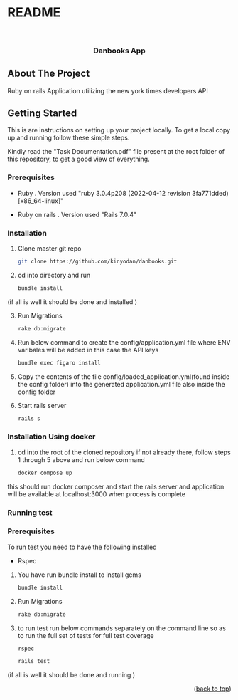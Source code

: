 # README
<!-- Improved compatibility of back to top link: See: https://github.com/othneildrew/Best-README-Template/pull/73 -->
<a name="readme-top"></a>
<!--
*** Thanks for checking out the Best-README-Template. If you have a suggestion
*** that would make this better, please fork the repo and create a pull request
*** or simply open an issue with the tag "enhancement".
*** Don't forget to give the project a star!
*** Thanks again! Now go create something AMAZING! :D
-->



<!-- PROJECT SHIELDS -->
<!--
*** I'm using markdown "reference style" links for readability.
*** Reference links are enclosed in brackets [ ] instead of parentheses ( ).
*** See the bottom of this document for the declaration of the reference variables
*** for contributors-url, forks-url, etc. This is an optional, concise syntax you may use.
*** https://www.markdownguide.org/basic-syntax/#reference-style-links
-->


<!-- PROJECT LOGO -->
<br />
<div align="center">
<h3 align="center">Danbooks App</h3>
</div>

<!-- ABOUT THE PROJECT -->
## About The Project
Ruby on rails Application utilizing the new york times developers API

<!-- GETTING STARTED -->
## Getting Started

This is are instructions on setting up your project locally.
To get a local copy up and running follow these simple steps.

Kindly read the "Task Documentation.pdf" file present at the  root folder of this repository,
to get a good view of everything.

### Prerequisites

* Ruby . Version used "ruby 3.0.4p208 (2022-04-12 revision 3fa771dded) [x86_64-linux]"
   
* Ruby on rails . Version used "Rails 7.0.4" 


### Installation
1. Clone master git repo
   ```sh
   git clone https://github.com/kinyodan/danbooks.git
   ```
2. cd into directory and run 
   ```sh
   bundle install
   ```
  (if all is well it should be done and installed )
  
3. Run Migrations 
   ```sh
   rake db:migrate 
   ```
4. Run below command to create the config/application.yml file where ENV varibales will be added in this case the API keys 
   ```sh
   bundle exec figaro install 
   ```
5. Copy the contents of the file config/loaded_application.yml(found inside the config folder) into the generated application.yml file also inside the config folder   
   
6. Start rails server  
   ```sh
   rails s  
   ```
### Installation Using docker
1. cd into the root of the cloned repository if not already there, follow steps 1 through 5 above and run below command
   ```sh
   docker compose up
   ```
this should run docker composer and start the rails server and application will be available at localhost:3000 when process is complete

### Running test 

### Prerequisites

To run test you need to have the following installed
* Rspec
  
1. You have run bundle install to install gems 
   ```sh
   bundle install 
   ```
2. Run Migrations 
   ```sh
   rake db:migrate 
   ```
3. to run test run below commands separately on the command line so as to run the full set of tests for full test coverage
   ```sh
   rspec 
   ```
   ```sh
   rails test 
   ```

(if all is well it should be done and running )

<p align="right">(<a href="#readme-top">back to top</a>)</p>




